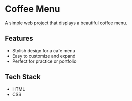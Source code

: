 # Coffee Menu 

A simple web project that displays a beautiful coffee menu.

## Features
- Stylish design for a cafe menu
- Easy to customize and expand
- Perfect for practice or portfolio

## Tech Stack
- HTML
- CSS


